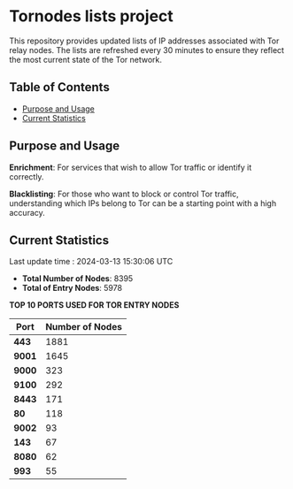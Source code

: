 # Tornodes lists project

This repository provides updated lists of IP addresses associated with Tor relay nodes. The lists are refreshed every 30 minutes to ensure they reflect the most current state of the Tor network.

## Table of Contents

- [Purpose and Usage](#purpose-and-usage)
- [Current Statistics](#current-statistics)


## Purpose and Usage

**Enrichment**: For services that wish to allow Tor traffic or identify it correctly.

**Blacklisting**: For those who want to block or control Tor traffic, understanding which IPs belong to Tor can be a starting point with a high accuracy.

## Current Statistics

Last update time : 2024-03-13 15:30:06 UTC

- **Total Number of Nodes**: 8395
- **Total of Entry Nodes**: 5978

**TOP 10 PORTS USED FOR TOR ENTRY NODES**

| **Port** | **Number of Nodes** |
|------|-----------------|
| **443**   | 1881  |
| **9001**   | 1645  |
| **9000**   | 323  |
| **9100**   | 292  |
| **8443**   | 171  |
| **80**   | 118  |
| **9002**   | 93  |
| **143**   | 67  |
| **8080**   | 62  |
| **993**   | 55  |

